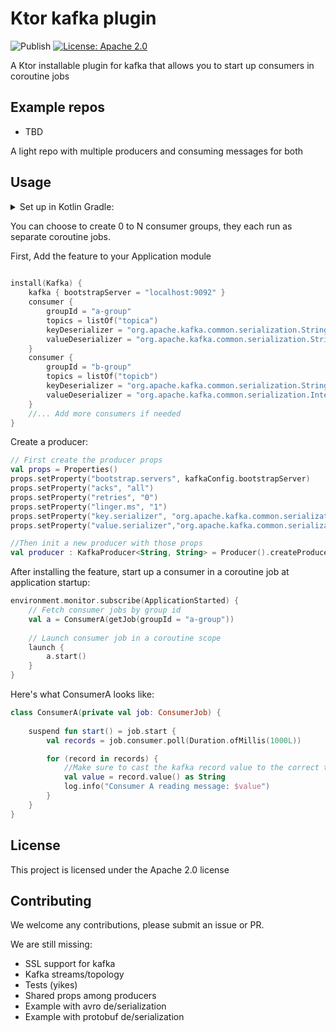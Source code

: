 # Ktor kafka plugin
![Publish](https://github.com/karlazzampersonal/ktor-kafka/actions/workflows/deploy.yml/badge.svg?branch=main)
[![License: Apache 2.0](https://img.shields.io/badge/License-Apache_2.0-yellow.svg)](https://opensource.org/licenses/Apache-2.0)

A Ktor installable plugin for kafka that allows you to start up consumers in coroutine jobs

## Example repos
- TBD

A light repo with multiple producers and consuming messages for both

## Usage
<details><summary>Set up in Kotlin Gradle:</summary>

```kotlin
repositories {
    mavenCentral()
    // Need a GH access token with read package scope
    maven {
        name = "GitHubPackages"
        url = uri("https://maven.pkg.github.com/karlazzampersonal/ktor-kafka")
        credentials {
            username = props.getProperty("USERNAME")
            password = props.getProperty("TOKEN")
        }
    }
}

dependencies {
    implementation("com.levels:ktor-kafka:$ktor_kafka_version")
}
```
</details>

You can choose to create 0 to N consumer groups, they each run as separate coroutine jobs.

First, Add the feature to your Application module

```kotlin
 
install(Kafka) {
    kafka { bootstrapServer = "localhost:9092" }
    consumer {
        groupId = "a-group"
        topics = listOf("topica")
        keyDeserializer = "org.apache.kafka.common.serialization.StringDeserializer"
        valueDeserializer = "org.apache.kafka.common.serialization.StringDeserializer"
    } 
    consumer {
        groupId = "b-group"
        topics = listOf("topicb")
        keyDeserializer = "org.apache.kafka.common.serialization.StringDeserializer"
        valueDeserializer = "org.apache.kafka.common.serialization.IntegerDeserializer"
    }
    //... Add more consumers if needed
}
```
Create a producer:
```kotlin
// First create the producer props
val props = Properties()
props.setProperty("bootstrap.servers", kafkaConfig.bootstrapServer)
props.setProperty("acks", "all")
props.setProperty("retries", "0")
props.setProperty("linger.ms", "1")
props.setProperty("key.serializer", "org.apache.kafka.common.serialization.StringSerializer")
props.setProperty("value.serializer","org.apache.kafka.common.serialization.StringSerializer")

//Then init a new producer with those props
val producer : KafkaProducer<String, String> = Producer().createProducer(props)
```
After installing the feature, start up a consumer in a coroutine job at application startup:
```kotlin
environment.monitor.subscribe(ApplicationStarted) {
    // Fetch consumer jobs by group id
    val a = ConsumerA(getJob(groupId = "a-group"))
    
    // Launch consumer job in a coroutine scope
    launch {
        a.start()
    }
}
```

Here's what ConsumerA looks like:
```kotlin
class ConsumerA(private val job: ConsumerJob) {
    
    suspend fun start() = job.start {
        val records = job.consumer.poll(Duration.ofMillis(1000L))

        for (record in records) {
            //Make sure to cast the kafka record value to the correct type
            val value = record.value() as String
            log.info("Consumer A reading message: $value")
        }
    }
}
```


## License
This project is licensed under the Apache 2.0 license

## Contributing
We welcome any contributions, please submit an issue or PR.

We are still missing:
- SSL support for kafka  
- Kafka streams/topology
- Tests (yikes)
- Shared props among producers
- Example with avro de/serialization
- Example with protobuf de/serialization